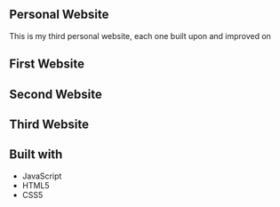 ## Personal Website
This is my third personal website, each one built upon and improved on

## First Website

## Second Website

## Third Website

## Built with
* JavaScript
* HTML5
* CSS5
